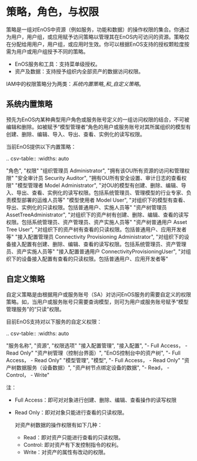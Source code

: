 # 策略，角色，与权限

策略是一组对EnOS中资源（例如服务，功能和数据）的操作权限的集合。你通过为用户，用户组，或应用赋予访问策略以管理其在EnOS内可访问的资源。策略仅在分配给用用户，用户组，或应用时生效。你可以根据EnOS支持的授权颗粒度按需为用户或用户组授予不同的策略。

- EnOS服务和工具：支持菜单级授权。
- 资产及数据：支持授予组织内全部资产的数据访问权限。

IAM中的权限策略分为两类：_系统内置策略_和_自定义策略_。


## 系统内置策略

预先为EnOS内某种典型用户角色或服务账号定义的一组访问权限的结合，不可被编辑和删除。如被赋予“模型管理者”角色的用户或服务账号对其所属组织的模型有创建、删除、编辑、导入、导出、查看、实例化的读写权限。

当前EnOS提供以下内置策略：

.. csv-table::
   :widths: auto

   "角色", "权限"
   "组织管理员 Administrator", "拥有该OU所有资源的访问和管理权限"
   "安全审计员 Security Auditor", "拥有OU所有安全设置、审计日志的查看权限"
   "模型管理者 Model Administrator", "对OU的模型有创建、删除、编辑、导入、导出、查看、实例化的读写权限。包括系统管理员、管理模型的行业专家、负责模型部署的运维人员等"
   "模型使用者 Model User", "对组织下的模型有查看、导出、实例化的只读权限。包括普通用户、实施人员等"
   "资产树管理员 AssetTreeAdministrator", "对组织下的资产树有创建、删除、编辑、查看的读写权限。包括系统管理员、资产管理员、资产实施人员等"
   "资产树普通用户 Asset Tree User", "对组织下的资产树有查看的只读权限。包括普通用户、应用开发者等"
   "接入配置管理员 Connectivity Provisioning Administrator", "对组织下的设备接入配置有创建、删除、编辑、查看的读写权限。包括系统管理员、资产管理员、资产实施人员等"
   "接入配置普通用户 ConnectivityProvisioningUser", "对组织下的设备接入配置有查看的只读权限。包括普通用户、应用开发者等"

## 自定义策略

自定义策略是由根据用户或服务账号（SA）对访问EnOS服务的需要自定义的权限策略。如，当用户或服务账号只需要查询模型，则可为用户或服务账号赋予“模型管理服务”的“只读”权限。

目前EnOS支持对以下服务的自定义权限：

.. csv-table::
   :widths: auto

   "服务名称", "资源", "权限选项"
   "接入配置管理", "接入配置", "- Full Access，
    - Read Only"
   "资产树管理（控制台界面）", "EnOS控制台中的资产树", "- Full Access，
    - Read Only"
   "模型管理", "模型", "- Full Access，
    - Read Only"
   "资产树数据服务（设备数据）", "资产树节点绑定设备的数据", "- Read，
    - Control，
    - Write"

注：
- Full Access：即可对对象进行创建、删除、编辑、查看操作的读写权限
- Read Only：即对对象只能进行查看的只读权限。


  对资产树数据的操作权限有如下几种：
  - Read：即对资产只能进行查看的只读权限。
  - Control: 即对资产有下发控制指令的权利。
  - Write：对资产的属性有改动的权限。

